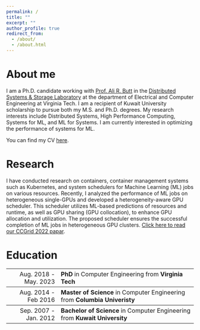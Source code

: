 ```yaml
---
permalink: /
title: ""
excerpt: ""
author_profile: true
redirect_from: 
  - /about/
  - /about.html
---
```


About me
======

I am a Ph.D. candidate working with [Prof. Ali R. Butt](https://people.cs.vt.edu/butta/) in the [Distributed Systems & Storage Laboratory](https://dssl.cs.vt.edu/) at the department of Electrical and Computer Engineering at Virginia Tech. I am a recipient of Kuwait University scholarship to pursue both my M.S. and Ph.D. degrees. My research interests include Distributed Systems, High Performance Computing, Systems for ML, and ML for Systems. I am currently interested in optimizing the performance of systems for ML.

You can find my CV [here](https://hadeelalbahar.github.io/files/hadeelcv.pdf).

Research
======

I have conducted research on containers, container management systems such as Kubernetes, and system schedulers for Machine Learning (ML) jobs on various resources. Recently, I analyzed the performance of ML jobs on heterogeneous single-GPUs and developed a heterogeneity-aware GPU scheduler. This scheduler utilizes ML-based predictions of resources and runtime, as well as GPU sharing (GPU collocation), to enhance GPU allocation and utilization. The proposed scheduler ensures the successful completion of ML jobs in heterogeneous GPU clusters. [Click here to read our CCGrid 2022 papar](https://hadeelalbahar.github.io/files/ccgrid22-schedtune.pdf).

Education
======

<table style="width:100%">
  <tr style="font-size:16px">
    <th style="text-align:right">
      <span style="font-weight:normal">Aug. 2018 - May. 2023</span>
    </th>
    <th style="text-align:left">
      PhD <span style="font-weight:normal"> in Computer Engineering from </span>Virginia Tech
    </th>
  </tr>

  <tr style="font-size:16px">
    <th style="text-align:right">
      <span style="font-weight:normal">Aug. 2014 - Feb 2016</span>
    </th>
    <th style="text-align:left">
      Master of Science <span style="font-weight:normal">in Computer Engineering from</span> Columbia Univeristy
    </th>
  </tr>

  <tr style="font-size:16px">
    <th style="text-align:right">
      <span style="font-weight:normal">Sep. 2007 - Jan. 2012</span>
    </th>
    <th style="text-align:left">
      Bachelor of Science <span style="font-weight:normal">in Computer Engineering from</span> Kuwait University
    </th>
  </tr>
</table>

<!-- * **PhD Student** in Computer Engineering at **Virgina Tech** _(Aug. 2018 - May. 2023)_
* **Master of Science** in Computer Engineering from **Columbia University** _(Aug. 2014 - Feb. 2016)_
* **Bachelor of Science** in Computer Engineering from **Kuwait University** _(Sep. 2007 - Jan. 2012)_
 -->
